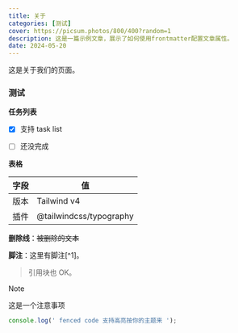 ```yaml
---
title: 关于
categories: [测试]
cover: https://picsum.photos/800/400?random=1
description: 这是一篇示例文章，展示了如何使用frontmatter配置文章属性。
date: 2024-05-20
---
```


这是关于我们的页面。

<h3 class="text-gray-900 dark:text-white">测试</h3>

**任务列表**

- [x] 支持 task list
- [ ] 还没完成



**表格**

| 字段 | 值 |
| --- | --- |
| 版本 | Tailwind v4 |
| 插件 | @tailwindcss/typography |

**删除线**：~~被删除的文本~~

**脚注**：这里有脚注[^1]。

> 引用块也 OK。


>[!note]
> 这是一个注意事项

```js
console.log(' fenced code 支持高亮按你的主题来 ');
```
